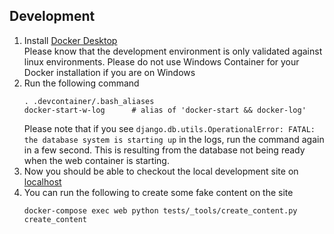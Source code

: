 ## Development
1. Install [Docker Desktop](https://docs.docker.com/get-docker/)  
    Please know that the development environment is only validated against linux environments. Please do not use Windows Container for your Docker installation if you are on Windows
2. Run the following command
    ```
    . .devcontainer/.bash_aliases
    docker-start-w-log      # alias of 'docker-start && docker-log'
    ```
    Please note that if you see `django.db.utils.OperationalError: FATAL:  the database system is starting up` in the logs, run the command again in a few second. This is resulting from the database not being ready when the web container is starting.
3. Now you should be able to checkout the local development site on [localhost](http://localhost/)
4. You can run the following to create some fake content on the site
    ```
    docker-compose exec web python tests/_tools/create_content.py create_content
    ```

